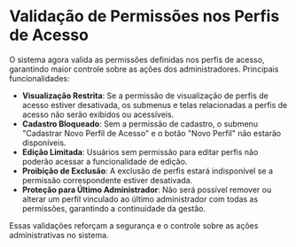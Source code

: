 # Validação de Permissões nos Perfis de Acesso

O sistema agora valida as permissões definidas nos perfis de acesso, garantindo maior controle sobre as ações dos administradores. Principais funcionalidades:

* **Visualização Restrita**: Se a permissão de visualização de perfis de acesso estiver desativada, os submenus e telas relacionadas a perfis de acesso não serão exibidos ou acessíveis.
* **Cadastro Bloqueado**: Sem a permissão de cadastro, o submenu "Cadastrar Novo Perfil de Acesso" e o botão "Novo Perfil" não estarão disponíveis.
* **Edição Limitada**: Usuários sem permissão para editar perfis não poderão acessar a funcionalidade de edição.
* **Proibição de Exclusão**: A exclusão de perfis estará indisponível se a permissão correspondente estiver desativada.
* **Proteção para Último Administrador**: Não será possível remover ou alterar um perfil vinculado ao último administrador com todas as permissões, garantindo a continuidade da gestão.

Essas validações reforçam a segurança e o controle sobre as ações administrativas no sistema.

